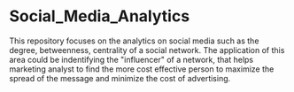 # Social_Media_Analytics
This repository focuses on the analytics on social media such as the degree, betweenness, centrality of a social network. The application of this area could be indentifying the "influencer" of a network, that helps marketing analyst to find the more cost effective person to maximize the spread of the message and minimize the cost of advertising. 
